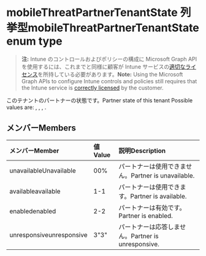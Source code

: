 # <a name="mobilethreatpartnertenantstate-enum-type"></a><span data-ttu-id="fceba-101">mobileThreatPartnerTenantState 列挙型</span><span class="sxs-lookup"><span data-stu-id="fceba-101">mobileThreatPartnerTenantState enum type</span></span>

> <span data-ttu-id="fceba-102">**注:** Intune のコントロールおよびポリシーの構成に Microsoft Graph API を使用するには、これまでと同様に顧客が Intune サービスの[適切なライセンス](https://go.microsoft.com/fwlink/?linkid=839381)を所持している必要があります。</span><span class="sxs-lookup"><span data-stu-id="fceba-102">**Note:** Using the Microsoft Graph APIs to configure Intune controls and policies still requires that the Intune service is [correctly licensed](https://go.microsoft.com/fwlink/?linkid=839381) by the customer.</span></span>

<span data-ttu-id="fceba-103">このテナントのパートナーの状態です。</span><span class="sxs-lookup"><span data-stu-id="fceba-103">Partner state of this tenant Possible values are: , , , .</span></span>
## <a name="members"></a><span data-ttu-id="fceba-104">メンバー</span><span class="sxs-lookup"><span data-stu-id="fceba-104">Members</span></span>
|<span data-ttu-id="fceba-105">メンバー</span><span class="sxs-lookup"><span data-stu-id="fceba-105">Member</span></span>|<span data-ttu-id="fceba-106">値</span><span class="sxs-lookup"><span data-stu-id="fceba-106">Value</span></span>|<span data-ttu-id="fceba-107">説明</span><span class="sxs-lookup"><span data-stu-id="fceba-107">Description</span></span>|
|:---|:---|:---|
|<span data-ttu-id="fceba-108">unavailable</span><span class="sxs-lookup"><span data-stu-id="fceba-108">Unavailable</span></span>|<span data-ttu-id="fceba-109">0</span><span class="sxs-lookup"><span data-stu-id="fceba-109">0%</span></span>|<span data-ttu-id="fceba-110">パートナーは使用できません。</span><span class="sxs-lookup"><span data-stu-id="fceba-110">Partner is unavailable.</span></span>|
|<span data-ttu-id="fceba-111">available</span><span class="sxs-lookup"><span data-stu-id="fceba-111">available</span></span>|<span data-ttu-id="fceba-112">1</span><span class="sxs-lookup"><span data-stu-id="fceba-112">-1</span></span>|<span data-ttu-id="fceba-113">パートナーは使用できます。</span><span class="sxs-lookup"><span data-stu-id="fceba-113">Partner is available.</span></span>|
|<span data-ttu-id="fceba-114">enabled</span><span class="sxs-lookup"><span data-stu-id="fceba-114">enabled</span></span>|<span data-ttu-id="fceba-115">2</span><span class="sxs-lookup"><span data-stu-id="fceba-115">-2</span></span>|<span data-ttu-id="fceba-116">パートナーは有効です。</span><span class="sxs-lookup"><span data-stu-id="fceba-116">Partner is enabled.</span></span>|
|<span data-ttu-id="fceba-117">unresponsive</span><span class="sxs-lookup"><span data-stu-id="fceba-117">unresponsive</span></span>|<span data-ttu-id="fceba-118">3</span><span class="sxs-lookup"><span data-stu-id="fceba-118">"3"</span></span>|<span data-ttu-id="fceba-119">パートナーは応答しません。</span><span class="sxs-lookup"><span data-stu-id="fceba-119">Partner is unresponsive.</span></span>|



